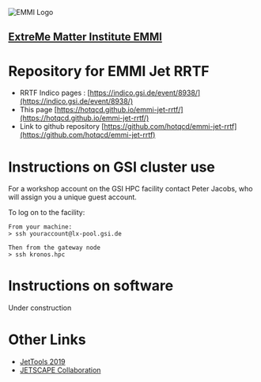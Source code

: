 ![EMMI Logo](https://www.gsi.de/fileadmin/_processed_/4/d/csm_Emmi_logo_web_2aa7dc5b12.png)

## [ExtreMe Matter Institute EMMI](https://www.gsi.de/work/wissenschaftliche_netzwerke/helmholtz_allianz_emmi.htm) 

# Repository for EMMI Jet RRTF

- RRTF Indico pages : [https://indico.gsi.de/event/8938/](https://indico.gsi.de/event/8938/)
- This page [https://hotqcd.github.io/emmi-jet-rrtf/](https://hotqcd.github.io/emmi-jet-rrtf/)
- Link to github repository [https://github.com/hotqcd/emmi-jet-rrtf](https://github.com/hotqcd/emmi-jet-rrtf)

# Instructions on GSI cluster use

For a workshop account on the GSI HPC facility contact Peter Jacobs, who will assign you a unique guest account.

To log on to the facility:

```
From your machine:
> ssh youraccount@lx-pool.gsi.de

Then from the gateway node
> ssh kronos.hpc
```

# Instructions on software

Under construction

# Other Links
- [JetTools 2019](https://indico.cern.ch/event/771644/overview)
- [JETSCAPE Collaboration](http://jetscape.org/)

